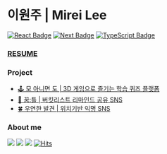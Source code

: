 
<div>

# 이원주 | Mirei Lee

[![React Badge](https://img.shields.io/badge/React-61DAFB?style=flat-square&logo=React&logoColor=white)](https://reactjs.org/) [![Next Badge](https://img.shields.io/badge/Next.js-000000?style=flat-square&logo=Next.js&logoColor=white)](https://nextjs.org/) [![TypeScript Badge](https://img.shields.io/badge/Typescript-235A97?style=flat-square&logo=Typescript&logoColor=white)](https://www.typescriptlang.org/)

### [RESUME](https://3o14-dev-resume.vercel.app/)

### Project

* [🕹️ 모 아니면 도 | 3D 게임으로 즐기는 학습 퀴즈 플랫폼](https://github.com/5wonju/frontend)
* [🌙 꿈:틀 | 버킷리스트 리마인드 공유 SNS](https://github.com/ggumms/ggumtle)
* [🍀 우연한 발견 | 위치기반 익명 SNS](https://github.com/wooyeonhan-inyeons)

### About me
<a href="https://blog.naver.com/thinks-3o14"><img src="https://img.shields.io/badge/DiaryBlog-3DDC84?style=badge&logo=Naver&logoColor=white"/></a>
<a href="https://www.instagram.com/want_u.u/"><img src="https://img.shields.io/badge/Instagram-F60070?style=badge&logo=Instagram&logoColor=pink"/></a>
<a href="https://www.youtube.com/@user-sb9ss1dx5g/videos"><img src="https://img.shields.io/badge/VLOG-c4302b?style=badge&logo=Youtube&logoColor=white"/></a>
[![Hits](https://hits.seeyoufarm.com/api/count/incr/badge.svg?url=https%3A%2F%2Fgithub.com%2F3o14&count_bg=%23000000&title_bg=%23000000&icon=github.svg&icon_color=%23E7E7E7&title=Hits&edge_flat=false)](https://hits.seeyoufarm.com)


<br/>